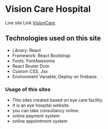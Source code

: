 # Vision Care Hospital

Live site Link [VisionCare](https://vision-care-hospital.web.app).

## Technologies used on this site

- Library: React
- Framework: React Bootstrap
- Fonts: FontAwesome
- React Router Dom
- Custom CSS, Jsx
- Environment Variable, Deploy on firebase.

### Usage of this sites

- This sites created based on eye care facility.
- It is an eye hospital website.
- you can take consultancy online.
- online payment system
- online appointment system
